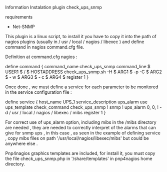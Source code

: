 Information Instalation plugin check_ups_snmp

requirements
- Net-SNMP

This plugin is a linux script, to install it you have to copy it into the path of nagios plugins
(usually in / usr / local / nagios / libexec ) and define command in nagios command.cfg file.

Definition at command.cfg nagios :

define command {
        command_name check_ups_snmp
        command_line $ USER1 $ / $ HOSTADDRESS check_ups_snmp.sh -H $ ARG1 $ -p -C $ ARG2 $ - w $ ARG3 $ - c $ ARG4 $
        register 1
}

Once done , we must define a service for each parameter to be monitored in the service configuration file :

define service {
        host_name UPS_1
        service_description ups_alarm
        use ups_template
        check_command check_ups_snmp ! snmp ! ups_alarm 0, 0, ! -d / usr / local / nagios / libexec / mibs
        register 1
}

For correct use of ups_alarm option, including mibs in the /mibs directory are needed , they are needed to
correctly interpret of the alarms that can give for snmp ups , in this case , as seen in the example of defining
service , copy mibs files on path '/usr/local/nagios/libexec/mibs' but could be anywhere else .

Pnp4nagios graphics templates are included, for install it, you must copy the file check_ups_snmp.php in '/share/templates'
in pnp4nagios home directory.